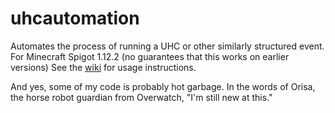 # uhcautomation
Automates the process of running a UHC or other similarly structured event. For Minecraft Spigot 1.12.2 (no guarantees that this works on earlier versions) See the [wiki](https://github.com/CactusPuppy/uhcautomation/wiki) for usage instructions.

And yes, some of my code is probably hot garbage. In the words of Orisa, the horse robot guardian from Overwatch, "I'm still new at this."
